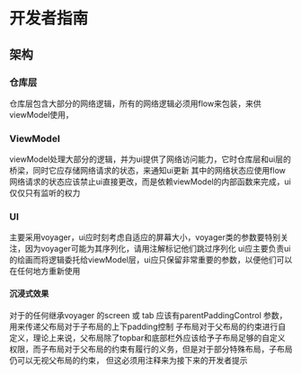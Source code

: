 # 开发者指南



## 架构
### 仓库层
仓库层包含大部分的网络逻辑，所有的网络逻辑必须用flow来包装，来供viewModel使用，

### ViewModel
viewModel处理大部分的逻辑，并为ui提供了网络访问能力，它时仓库层和ui层的桥梁，同时它应存储网络请求的状态，来通知ui更新
其中的网络状态应使用flow 网络请求的状态应该禁止ui直接更改，而是依赖viewModel的内部函数来完成，ui仅仅只有监听的权力

### UI
主要采用voyager，ui应时刻考虑自适应的屏幕大小，voyager类的参数要特别关注，因为voyager可能为其序列化，请用注解标记他们跳过序列化
ui应主要负责ui的绘画而将逻辑委托给viewModel层，ui应只保留非常重要的参数，以便他们可以在任何地方重新使用
#### 沉浸式效果
对于的任何继承voyager 的screen 或 tab 应该有parentPaddingControl 参数，用来传递父布局对于子布局的上下padding控制
子布局对于父布局的约束进行自定义，理论上来说，父布局除了topbar和底部栏外应该给予子布局足够的自定义权限，而子布局对于父布局的约束有履行的义务，但是对于部分特殊布局，子布局仍可以无视父布局的约束，
但这必须用注释来为接下来的开发者提示